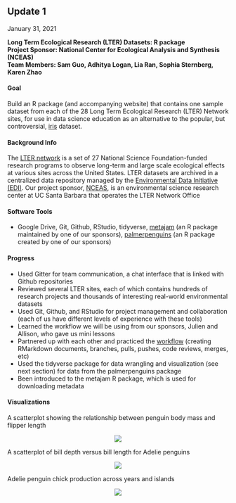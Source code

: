 

## Update 1
January 31, 2021

**Long Term Ecological Research (LTER) Datasets: R package** \
**Project Sponsor: National Center for Ecological Analysis and Synthesis (NCEAS)** \
**Team Members: Sam Guo, Adhitya Logan, Lia Ran, Sophia Sternberg, Karen Zhao**

#### Goal
Build an R package (and accompanying website) that contains one sample dataset from each of the 28 Long Term Ecological Research (LTER) Network sites, for use in data science education as an alternative to the popular, but controversial, [iris](https://archive.ics.uci.edu/ml/datasets/Iris) dataset. 


#### Background Info
The [LTER network](https://lternet.edu/) is a set of 27 National Science Foundation-funded research programs to observe long-term and large scale ecological effects at various sites across the United States. LTER datasets are archived in a centralized data repository managed by the [Environmental Data Initiative (EDI)](https://portal.edirepository.org/nis/home.jsp). Our project sponsor, [NCEAS](https://www.nceas.ucsb.edu/), is an environmental science research center at UC Santa Barbara that operates the LTER Network Office


#### Software Tools
- Google Drive, Git, Github, RStudio, tidyverse, [metajam](https://github.com/NCEAS/metajam) (an R package maintained by one of our sponsors), [palmerpenguins](https://github.com/allisonhorst/palmerpenguins) (an R package created by one of our sponsors)


#### Progress
- Used Gitter for team communication, a chat interface that is linked with Github repositories
- Reviewed several LTER sites, each of which contains hundreds of research projects and thousands of interesting real-world environmental datasets
- Used Git, Github, and RStudio for project management and collaboration (each of us have different levels of experience with these tools)
- Learned the workflow we will be using from our sponsors, Julien and Allison, who gave us mini lessons
- Partnered up with each other and practiced the [workflow](https://github.com/adhil0/git-collab) (creating RMarkdown documents, branches, pulls, pushes, code reviews, merges, etc)
- Used the tidyverse package for data wrangling and visualization (see next section) for data from the palmerpenguins package
- Been introduced to the metajam R package, which is used for downloading metadata

#### Visualizations

A scatterplot showing the relationship between penguin body mass and flipper length 
<p align="center">
  <img  src="https://github.com/karenezhao/ucsb-ds-capstone-2021.github.io/blob/main/ucsb_ds_capstone_projects_2021/projects/nceas/update1image1.png">
</p>

A scatterplot of bill depth versus bill length for Adelie penguins
<p align="center">
  <img  src="https://github.com/karenezhao/ucsb-ds-capstone-2021.github.io/blob/main/ucsb_ds_capstone_projects_2021/projects/nceas/update1image2.png">
</p>

Adelie penguin chick production across years and islands
<p align="center">
  <img  src="https://github.com/karenezhao/ucsb-ds-capstone-2021.github.io/blob/main/ucsb_ds_capstone_projects_2021/projects/nceas/update1image3.png">
</p>
